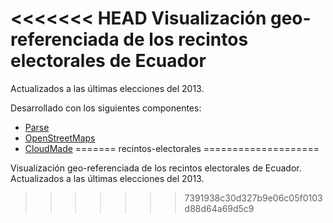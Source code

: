 <<<<<<< HEAD
Visualización geo-referenciada de los recintos electorales de Ecuador
=====================================================================
Actualizados a las últimas elecciones del 2013.

Desarrollado con los siguientes componentes:

* [Parse](http://www.parse.com)
* [OpenStreetMaps](http://www.openstreetmaps.org)
* [CloudMade](https://www.cloudmade.com)
=======
recintos-electorales
====================

Visualización geo-referenciada de los recintos electorales de Ecuador. Actualizados a las últimas elecciones del 2013.
>>>>>>> 7391938c30d327b9e06c05f0103d88d64a69d5c9
